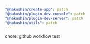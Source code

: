 ```yaml
---
"@hakushin/create-app": patch
"@hakushin/plugin-dev-console": patch
"@hakushin/plugin-dev-server": patch
"@hakushin/utils": patch
---
```


chore: github workflow test
